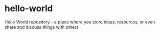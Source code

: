 # hello-world
 Hello World repository - a place where you store ideas, resources, or even share and discuss things with others

